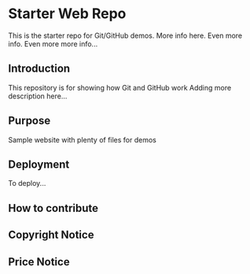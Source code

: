 # Starter Web Repo

This is the starter repo for Git/GitHub demos.
More info here.
Even more info.
Even more more info...

## Introduction

This repository is for showing how Git and GitHub work
Adding more description here...

## Purpose

Sample website with plenty of files for demos

## Deployment
To deploy...

## How to contribute

## Copyright Notice

## Price Notice
